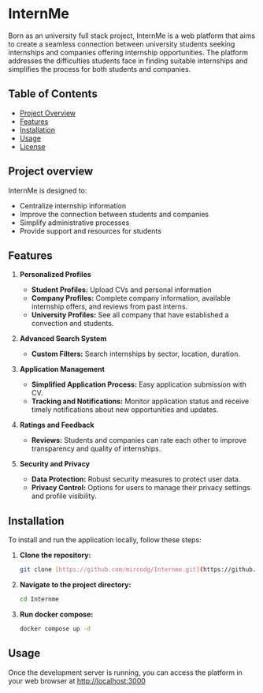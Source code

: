 # InternMe

Born as an university full stack project, InternMe is a web platform that aims to create a seamless connection between university students seeking internships and companies offering internship opportunities. The platform addresses the difficulties students face in finding suitable internships and simplifies the process for both students and companies.

## Table of Contents

- [Project Overview](#project-overview)
- [Features](#features)
- [Installation](#installation)
- [Usage](#usage)
- [License](#license)

## Project overview

InternMe is designed to:

- Centralize internship information
- Improve the connection between students and companies
- Simplify administrative processes
- Provide support and resources for students

## Features

1. **Personalized Profiles**

   - **Student Profiles:** Upload CVs and personal information
   - **Company Profiles:** Complete company information, available internship offers, and reviews from past interns.
   - **University Profiles:** See all company that have established a convection and students.

2. **Advanced Search System**

   - **Custom Filters:** Search internships by sector, location, duration.

3. **Application Management**

   - **Simplified Application Process:** Easy application submission with CV.
   - **Tracking and Notifications:** Monitor application status and receive timely notifications about new opportunities and updates.

4. **Ratings and Feedback**

   - **Reviews:** Students and companies can rate each other to improve transparency and quality of internships.

5. **Security and Privacy**
   - **Data Protection:** Robust security measures to protect user data.
   - **Privacy Control:** Options for users to manage their privacy settings and profile visibility.

## Installation

To install and run the application locally, follow these steps:

1. **Clone the repository:**

   ```bash
   git clone [https://github.com/mircodg/Internme.git](https://github.com/mircodg/Internme.git)

   ```

2. **Navigate to the project directory:**

   ```bash
   cd Internme

   ```

3. **Run docker compose:**
   ```bash
   docker compose up -d
   ```

## Usage

Once the development server is running, you can access the platform in your web browser at [http://localhost:3000](http://localhost:3000)
